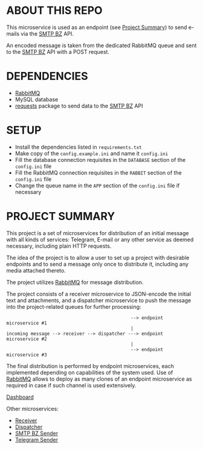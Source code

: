# ABOUT THIS REPO
This microservice is used as an endpoint (see [Project Summary](#project-summary)) to send e-mails via the [SMTP BZ](https://smtp.bz/) API.

An encoded message is taken from the dedicated RabbitMQ queue and sent to the [SMTP BZ](https://smtp.bz/) API with a POST request.

# DEPENDENCIES
- [RabbitMQ](https://www.rabbitmq.com/)
- MySQL database
- [requests](https://pypi.org/project/requests/) package to send data to the [SMTP BZ](https://smtp.bz/) API

# SETUP
- Install the dependencies listed in ```requirements.txt```
- Make copy of the ```config.example.ini``` and name it ```config.ini```
- Fill the database connection requisites in the ```DATABASE``` section of the ```config.ini``` file
- Fill the RabbitMQ connection requisites in the ```RABBIT``` section of the ```config.ini``` file 
- Change the queue name in the ```APP``` section of the ```config.ini``` file if necessary

# PROJECT SUMMARY
This project is a set of microservices for distribution of an initial message with all kinds of services:
Telegram, E-mail or any other service as deemed necessary, including plain HTTP requests.

The idea of the project is to allow a user to set up a project with desirable endpoints and to send a message only once
to distribute it, including any media attached thereto.

The project utilizes [RabbitMQ](https://www.rabbitmq.com/) for message distribution.

The project consists of a receiver microservice to JSON-encode the initial text and attachments, and a dispatcher microservice to push the message into the project-related queues for further processing:

```
                                              --> endpoint microservice #1
                                              |    
incoming message --> receiver --> dispatcher ---> endpoint microservice #2
                                              |
                                              --> endpoint microservice #3 
```

The final distribution is performed by endpoint microservices, each implemented depending on capabilities of the
system used. Use of [RabbitMQ](https://www.rabbitmq.com/) allows to deploy as many clones of an endpoint microservice as
required in case if such channel is used extensively.

[Dashboard](https://github.com/PythonChoker/broker-admin)

Other microservices:

- [Receiver](https://github.com/PythonChoker/broker-receiver)
- [Dispatcher](https://github.com/PythonChoker/broker-dispatcher)
- [SMTP BZ Sender](https://github.com/PythonChoker/broker-smtp-bz)
- [Telegram Sender](https://github.com/PythonChoker/broker-telegram)